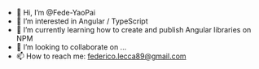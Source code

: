 - 👋 Hi, I’m @Fede-YaoPai
- 👀 I’m interested in Angular / TypeScript
- 🌱 I’m currently learning how to create and publish Angular libraries on NPM
- 💞️ I’m looking to collaborate on ...
- 📫 How to reach me: federico.lecca89@gmail.com

<!---
Fede-YaoPai/Fede-YaoPai is a ✨ special ✨ repository because its `README.md` (this file) appears on your GitHub profile.
You can click the Preview link to take a look at your changes.
--->
